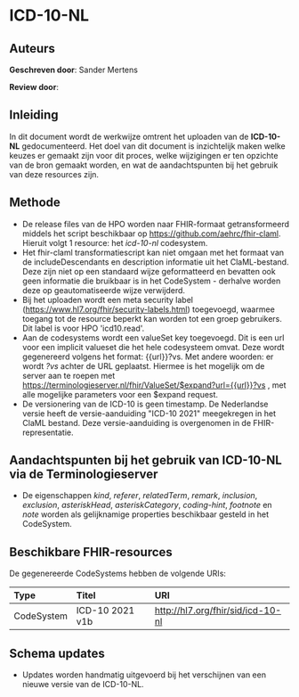 # ICD-10-NL
## Auteurs
__Geschreven door__: Sander Mertens

__Review door__: 

## Inleiding
In dit document wordt de werkwijze omtrent het uploaden van de __ICD-10-NL__ gedocumenteerd. Het doel van dit document is inzichtelijk maken welke keuzes er gemaakt zijn voor dit proces, welke wijzigingen er ten opzichte van de bron gemaakt worden, en wat de aandachtspunten bij het gebruik van deze resources zijn.

## Methode
- De release files van de HPO worden naar FHIR-formaat getransformeerd middels het script beschikbaar op https://github.com/aehrc/fhir-claml. Hieruit volgt 1 resource: het _icd-10-nl_ codesystem.
- Het fhir-claml transformatiescript kan niet omgaan met het formaat van de includeDescendants en description informatie uit het ClaML-bestand. Deze zijn niet op een standaard wijze geformatteerd en bevatten ook geen informatie die bruikbaar is in het CodeSystem - derhalve worden deze op geautomatiseerde wijze verwijderd.
- Bij het uploaden wordt een meta security label (https://www.hl7.org/fhir/security-labels.html) toegevoegd, waarmee toegang tot de resource beperkt kan worden tot een groep gebruikers. Dit label is voor HPO 'icd10.read'.
- Aan de codesystems wordt een valueSet key toegevoegd. Dit is een url voor een implicit valueset die het hele codesysteem omvat. Deze wordt gegenereerd volgens het format: {{url}}?vs. Met andere woorden: er wordt *?vs* achter de URL geplaatst. Hiermee is het mogelijk om de server aan te roepen met https://terminologieserver.nl/fhir/ValueSet/$expand?url={{url}}?vs , met alle mogelijke parameters voor een $expand request.
- De versionering van de ICD-10 is geen timestamp. De Nederlandse versie heeft de versie-aanduiding "ICD-10 2021" meegekregen in het ClaML bestand. Deze versie-aanduiding is overgenomen in de FHIR-representatie.

## Aandachtspunten bij het gebruik van ICD-10-NL via de Terminologieserver
- De eigenschappen _kind_, _referer_, _relatedTerm_, _remark_, _inclusion_, _exclusion_, _asteriskHead_, _asteriskCategory_, _coding-hint_, _footnote_ en _note_ worden als gelijknamige properties beschikbaar gesteld in het CodeSystem.

## Beschikbare FHIR-resources
De gegenereerde CodeSystems hebben de volgende URIs:

|Type|Titel|URI|
|:---|:---|:---|
|CodeSystem|ICD-10 2021 v1b|http://hl7.org/fhir/sid/icd-10-nl|

## Schema updates
- Updates worden handmatig uitgevoerd bij het verschijnen van een nieuwe versie van de ICD-10-NL.
